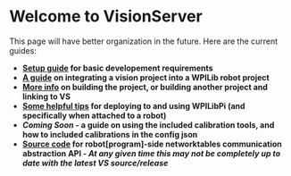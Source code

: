 # Welcome to VisionServer

This page will have better organization in the future. Here are the current guides:

- __[Setup guide](Setup-Dev.md) for basic developement requirements__
- __[A guide](Robot-Project.md) on integrating a vision project into a WPILib robot project__
- __[More info](Build.md) on building the project, or building another project and linking to VS__
- __[Some helpful tips](WPILibPi-Infor.md) for deploying to and using WPILibPi (and specifically when attached to a robot)__
- __*Coming Soon* - a guide on using the included calibration tools, and how to included calibrations in the config json__
- __[Source code](/roborio-vs) for robot[program]-side networktables communication abstraction API - *At any given time this may not be completely up to date with the latest VS source/release*__